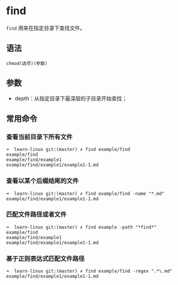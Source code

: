 # find

`find` 用来在指定目录下查找文件。

## 语法

`chmod(选项)(参数)`

## 参数

- depth：从指定目录下最深层的子目录开始查找；

## 常用命令

### 查看当前目录下所有文件

```
➜  learn-linux git:(master) ✗ find example/find
example/find
example/find/example1
example/find/example1/example1-1.md
```

### 查看以某个后缀结尾的文件

```
➜  learn-linux git:(master) ✗ find example/find -name "*.md"
example/find/example1/example1-1.md
```

### 匹配文件路径或者文件

```
➜  learn-linux git:(master) ✗ find example -path "*find*"
example/find
example/find/example1
example/find/example1/example1-1.md

```

### 基于正则表达式匹配文件路径

```
➜  learn-linux git:(master) ✗ find example/find -regex ".*\.md"
example/find/example1/example1-1.md
```
